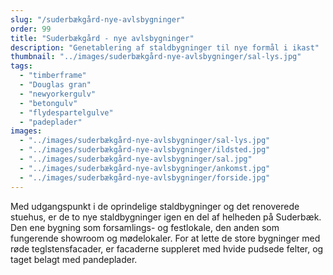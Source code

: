 ```yaml
---
slug: "/suderbækgård-nye-avlsbygninger"
order: 99
title: "Suderbækgård - nye avlsbygninger"
description: "Genetablering af staldbygninger til nye formål i ikast"
thumbnail: "../images/suderbækgård-nye-avlsbygninger/sal-lys.jpg"
tags:
  - "timberframe"
  - "Douglas gran"
  - "newyorkergulv"
  - "betongulv"
  - "flydespartelgulve"
  - "padeplader"
images:
  - "../images/suderbækgård-nye-avlsbygninger/sal-lys.jpg"
  - "../images/suderbækgård-nye-avlsbygninger/ildsted.jpg"
  - "../images/suderbækgård-nye-avlsbygninger/sal.jpg"
  - "../images/suderbækgård-nye-avlsbygninger/ankomst.jpg"
  - "../images/suderbækgård-nye-avlsbygninger/forside.jpg"
---
```


Med udgangspunkt i de oprindelige staldbygninger og det renoverede stuehus, er de to nye staldbygninger igen en del af helheden på Suderbæk. Den ene bygning som forsamlings- og festlokale, den anden som fungerende showroom og mødelokaler. For at lette de store bygninger med røde teglstensfacader, er facaderne suppleret med hvide pudsede felter, og taget belagt med pandeplader.
